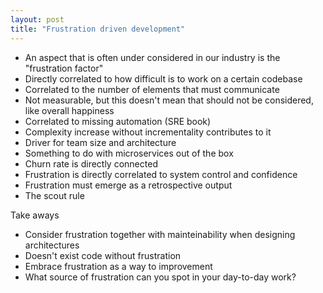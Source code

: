 ```yaml
---
layout: post
title: "Frustration driven development"
---
```


- An aspect that is often under considered in our industry is the "frustration factor"
- Directly correlated to how difficult is to work on a certain codebase
- Correlated to the number of elements that must communicate
- Not measurable, but this doesn't mean that should not be considered, like overall happiness
- Correlated to missing automation (SRE book)
- Complexity increase without incrementality contributes to it
- Driver for team size and architecture
- Something to do with microservices out of the box
- Churn rate is directly connected
- Frustration is directly correlated to system control and confidence
- Frustration must emerge as a retrospective output
- The scout rule

Take aways
- Consider frustration together with mainteinability when designing architectures
- Doesn't exist code without frustration
- Embrace frustration as a way to improvement
- What source of frustration can you spot in your day-to-day work?
